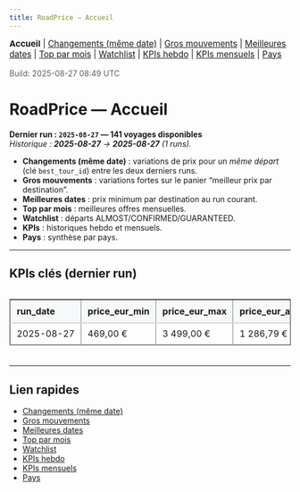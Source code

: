 ```yaml
---
title: RoadPrice — Accueil
---
```



<link rel="stylesheet" href="https://cdn.jsdelivr.net/npm/simple-datatables@9.0.3/dist/style.min.css">
<script src="https://cdn.jsdelivr.net/npm/simple-datatables@9.0.3"></script>
<style>
.dataTable-wrapper, .dataTable-wrapper .dataTable-container { background: transparent !important; border: 0 !important; box-shadow: none !important; padding: 0 !important; }
.dataTable-top, .dataTable-bottom { background: transparent !important; border: none !important; box-shadow: none !important; padding: .25rem 0 !important; }
.dataTable-info, .dataTable-pagination, .dataTable-dropdown, .dataTable-search { margin: .35rem 0 !important; font-size: .95rem !important; }
.dataTable-pagination a { border-radius: .4rem !important; }
.table-wrapper { overflow-x: auto; -webkit-overflow-scrolling: touch; margin: 0 0 1.25rem 0; }

/* tables .rp-table (reprend le style “ancien design”) */
.rp-table { width: 100%; border-collapse: collapse; margin: 0.25rem 0 1.25rem 0; font-variant-numeric: tabular-nums; font-size: 0.95rem; background: #fff; }
.rp-table thead th { background: #f6f8fa; border-bottom: 2px solid #d0d7de; text-align: left; padding: .6rem .7rem; position: sticky; top: 0; z-index: 1; }
.rp-table td { padding: .55rem .7rem; border-bottom: 1px solid #e5e7eb; vertical-align: top; white-space: nowrap; }
.rp-table tbody tr:hover { background: #fafbfc; }
.rp-table a { text-decoration: none; color: #0969da; font-weight: 500; }
.rp-table a:hover { text-decoration: underline; }

/* badges + variations */
.rp-badge { display:inline-block; padding:.25em .6em; font-size:.8rem; font-weight:600; border-radius:.4em; color:#fff; line-height:1.2; white-space:nowrap; }
.rp-badge.almost{background:#d97706;} .rp-badge.confirmed{background:#2da44e;} .rp-badge.guaranteed{background:#1f6feb;} .rp-badge.on-sale{background:#8250df;} .rp-badge.default{background:#6e7781;}
code.up{color:#d73a49;font-weight:600;} code.down{color:#2da44e;font-weight:600;} code.equal{color:#57606a;}
</style>
<script>
(function() {
  const ready = (fn) => {
    if (document.readyState !== "loading") requestAnimationFrame(fn);
    else document.addEventListener("DOMContentLoaded", () => requestAnimationFrame(fn));
  };
  const euroToNumber = (txt) => {
    if (!txt) return null;
    const s = String(txt).replace(/\s/g,"").replace("€","").replace(/\u00A0/g,"").replace(",",".");
    const v = parseFloat(s); return isNaN(v) ? null : v;
  };
  ready(() => {
    document.querySelectorAll("table.rp-table").forEach((tbl, i) => {
      try {
        const dt = new simpleDatatables.DataTable(tbl, {
          searchable: true, fixedHeight: false,
          perPage: 25, perPageSelect: [10,25,50,100],
          labels: { placeholder: "Rechercher…", perPage: "{select} lignes par page", noRows: "Aucune donnée", info: "Affiche {start}–{end} sur {rows} lignes" },
        });
        try {
          dt.columns().each((idx) => {
            const header = tbl.tHead?.rows?.[0]?.cells?.[idx]; if (!header) return;
            const htxt = (header.textContent || "").toLowerCase();
            const isMoney = /(€|price|prix|delta_abs)/.test(htxt);
            const isPct   = /(pct|%)/.test(htxt);
            if (isMoney || isPct) {
              dt.columns().sort(idx, (a,b) => {
                const ta = a.replace(/<[^>]*>/g,""), tb = b.replace(/<[^>]*>/g,"");
                const na = isPct ? parseFloat(ta.replace("%","").replace(",",".")) : euroToNumber(ta);
                const nb = isPct ? parseFloat(tb.replace("%","").replace(",",".")) : euroToNumber(tb);
                if (na==null && nb==null) return 0; if (na==null) return -1; if (nb==null) return 1; return na - nb;
              });
            }
          });
        } catch(e) { console.warn("Sorter setup error", i, e); }
      } catch(e) { console.warn("DataTable init failed", i, e); }
    });
  });
})();
</script>

<div style="margin:0 0 1rem 0; font-size:.95rem;"><strong>Accueil</strong> | <a href="./same-date.md">Changements (même date)</a> | <a href="./movers.md">Gros mouvements</a> | <a href="./best-dates.md">Meilleures dates</a> | <a href="./top-by-month.md">Top par mois</a> | <a href="./watchlist.md">Watchlist</a> | <a href="./kpi-weekly.md">KPIs hebdo</a> | <a href="./kpi-monthly.md">KPIs mensuels</a> | <a href="./countries.md">Pays</a></div>
<div style="margin:0 0 1rem 0; color:#57606a;">Build: 2025-08-27 08:49 UTC</div>

# RoadPrice — Accueil

**Dernier run : `2025-08-27` — 141 voyages disponibles**  
_Historique : **2025-08-27** → **2025-08-27** (1 runs)._

- **Changements (même date)** : variations de prix pour un *même départ* (clé `best_tour_id`) entre les deux derniers runs.
- **Gros mouvements** : variations fortes sur le panier “meilleur prix par destination”.
- **Meilleures dates** : prix minimum par destination au run courant.
- **Top par mois** : meilleures offres mensuelles.
- **Watchlist** : départs ALMOST/CONFIRMED/GUARANTEED.
- **KPIs** : historiques hebdo et mensuels.
- **Pays** : synthèse par pays.

---

## KPIs clés (dernier run)
<div class='table-wrapper'>
<table border="1" class="dataframe rp-table">
  <thead>
    <tr style="text-align: right;">
      <th>run_date</th>
      <th>price_eur_min</th>
      <th>price_eur_max</th>
      <th>price_eur_avg</th>
      <th>price_eur_med</th>
      <th>base_price_eur_min</th>
      <th>base_price_eur_max</th>
      <th>base_price_eur_avg</th>
      <th>base_price_eur_med</th>
      <th>discount_value_eur_min</th>
      <th>discount_value_eur_max</th>
      <th>discount_value_eur_avg</th>
      <th>discount_value_eur_med</th>
      <th>discount_pct_min</th>
      <th>discount_pct_max</th>
      <th>discount_pct_avg</th>
      <th>discount_pct_med</th>
      <th>count_total</th>
      <th>count_promos</th>
      <th>promo_share_pct</th>
      <th>depart_by_month</th>
    </tr>
  </thead>
  <tbody>
    <tr>
      <td>2025-08-27</td>
      <td>469,00 €</td>
      <td>3 499,00 €</td>
      <td>1 286,79 €</td>
      <td>1 149,00 €</td>
      <td>499,00 €</td>
      <td>3 299,00 €</td>
      <td>1 281,83 €</td>
      <td>1 099,00 €</td>
      <td>30.0</td>
      <td>590.0</td>
      <td>158.245283</td>
      <td>130.0</td>
      <td>5.0</td>
      <td>20.0</td>
      <td>12.371698</td>
      <td>11.8</td>
      <td>141</td>
      <td>53</td>
      <td>37.6%</td>
      <td>{"2025-08": 2, "2025-09": 44, "2025-10": 26, "2025-11": 22, "2025-12": 13, "2026-01": 5, "2026-02": 5, "2026-03": 9, "2026-04": 2, "2026-05": 5, "2026-06": 1, "2026-07": 1, "2026-09": 2, "2026-10": 3, "2026-12": 1}</td>
    </tr>
  </tbody>
</table>
</div>

---

## Lien rapides
- [Changements (même date)](./same-date.md)
- [Gros mouvements](./movers.md)
- [Meilleures dates](./best-dates.md)
- [Top par mois](./top-by-month.md)
- [Watchlist](./watchlist.md)
- [KPIs hebdo](./kpi-weekly.md)
- [KPIs mensuels](./kpi-monthly.md)
- [Pays](./countries.md)

